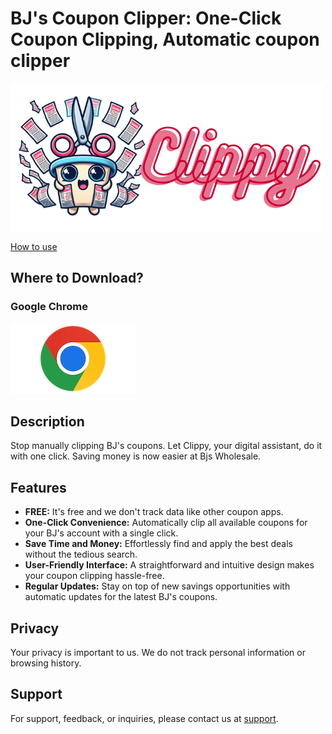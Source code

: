 # BJ's Coupon Clipper: One-Click Coupon Clipping, Automatic coupon clipper

[![Clippy](/Clippy-white-bg.png)](http://google.com.au/)

[How to use](https://clippy-bjs-companion-4b755f.webflow.io/)

## Where to Download?
### Google Chrome
[![Chrome Extension](/chrome-logo.png)](https://chrome.google.com/webstore/detail/clippy-the-bjs-coupon-cli/ndloonfdlkjgbpnohhnlbaienmimdhbj)

## Description
Stop manually clipping BJ's coupons. Let Clippy, your digital assistant, do it with one click. Saving money is now easier at Bjs Wholesale.

## Features
- **FREE:** It's free and we don't track data like other coupon apps.
- **One-Click Convenience:** Automatically clip all available coupons for your BJ's account with a single click.
- **Save Time and Money:** Effortlessly find and apply the best deals without the tedious search.
- **User-Friendly Interface:** A straightforward and intuitive design makes your coupon clipping hassle-free.
- **Regular Updates:** Stay on top of new savings opportunities with automatic updates for the latest BJ's coupons.

## Privacy
Your privacy is important to us. We do not track personal information or browsing history.

## Support
For support, feedback, or inquiries, please contact us at [support](https://forms.fillout.com/t/hQAkhN5RiVus).

